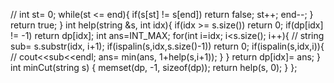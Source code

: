 // int st= 0;
while(st <= end){
if(s[st] != s[end]) return false;
st++;
end--;
}
return true;
}
int help(string &s, int idx){
if(idx >= s.size()) return 0;
if(dp[idx] != -1) return dp[idx];
int ans=INT_MAX;
for(int i=idx; i<s.size(); i++){
// string sub= s.substr(idx, i+1);
if(ispalin(s,idx,s.size()-1)) return 0;
if(ispalin(s,idx,i)){
// cout<<sub<<endl;
ans= min(ans, 1+help(s,i+1));
}
}
return dp[idx]= ans;
}
int minCut(string s) {
memset(dp, -1, sizeof(dp));
return help(s, 0);
}
};
```